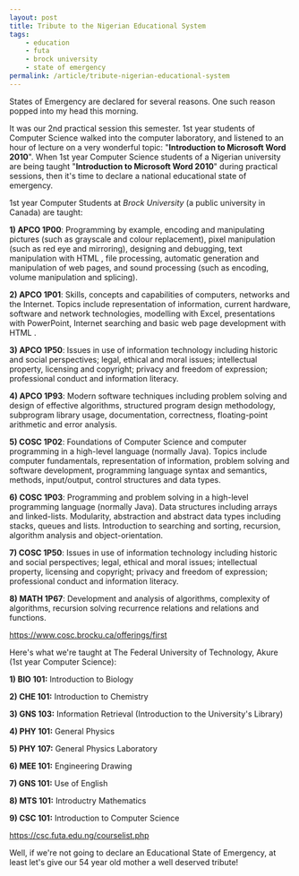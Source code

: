 ```yaml
---
layout: post
title: Tribute to the Nigerian Educational System
tags:
    - education
    - futa
    - brock university
    - state of emergency
permalink: /article/tribute-nigerian-educational-system
---
```


States of Emergency are declared for several reasons. One such reason popped into my head this morning.

It was our 2nd practical session this semester. 1st year students of Computer Science walked into the computer laboratory, and listened to an hour of lecture on a very wonderful topic: "**Introduction to Microsoft Word 2010**". When 1st year Computer Science students of a Nigerian university are being taught "**Introduction to Microsoft Word 2010**" during practical sessions, then it's time to declare a national educational state of emergency.

1st year Computer Students at _Brock University_ (a public university in Canada) are taught:

**1) APCO 1P00**: Programming by example, encoding and manipulating pictures (such as grayscale and colour replacement), pixel manipulation (such as red eye and mirroring), designing and debugging, text manipulation with HTML , file processing, automatic generation and manipulation of web pages, and sound processing (such as encoding, volume manipulation and splicing).

**2) APCO 1P01**: Skills, concepts and capabilities of computers, networks and the Internet. Topics include representation of information, current hardware, software and network technologies, modelling with Excel, presentations with PowerPoint, Internet searching and basic web page development with HTML .

**3) APCO 1P50**: Issues in use of information technology including historic and social perspectives; legal, ethical and moral issues; intellectual property, licensing and copyright; privacy and freedom of expression; professional conduct and information literacy.

**4) APCO 1P93**: Modern software techniques including problem solving and design of effective algorithms, structured program design methodology, subprogram library usage, documentation, correctness, floating-point arithmetic and error analysis.

**5) COSC 1P02**: Foundations of Computer Science and computer programming in a high-level language (normally Java). Topics include computer fundamentals, representation of information, problem solving and software development, programming language syntax and semantics, methods, input/output, control structures and data types.

**6) COSC 1P03**: Programming and problem solving in a high-level programming language (normally Java). Data structures including arrays and linked-lists. Modularity, abstraction and abstract data types including stacks, queues and lists. Introduction to searching and sorting, recursion, algorithm analysis and object-orientation.

**7) COSC 1P50**: Issues in use of information technology including historic and social perspectives; legal, ethical and moral issues; intellectual property, licensing and copyright; privacy and freedom of expression; professional conduct and information literacy.

**8) MATH 1P67**: Development and analysis of algorithms, complexity of algorithms, recursion solving recurrence relations and relations and functions.

<https://www.cosc.brocku.ca/offerings/first>

Here's what we're taught at The Federal University of Technology, Akure (1st year Computer Science):

**1) BIO 101:** Introduction to Biology

**2) CHE 101:** Introduction to Chemistry

**3) GNS 103:** Information Retrieval (Introduction to the University's Library)

**4) PHY 101:** General Physics

**5) PHY 107:** General Physics Laboratory

**6) MEE 101:** Engineering Drawing

**7) GNS 101:** Use of English

**8) MTS 101:** Introductry Mathematics

**9) CSC 101:** Introduction to Computer Science

<https://csc.futa.edu.ng/courselist.php>

Well, if we're not going to declare an Educational State of Emergency, at least let's give our 54 year old mother a well deserved tribute!
